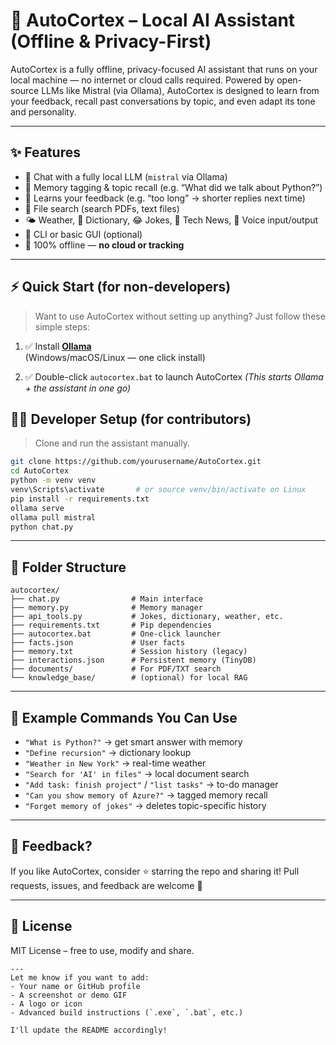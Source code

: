 # 🤖 AutoCortex – Local AI Assistant (Offline & Privacy-First)

AutoCortex is a fully offline, privacy-focused AI assistant that runs on your local machine — no internet or cloud calls required. Powered by open-source LLMs like Mistral (via Ollama), AutoCortex is designed to learn from your feedback, recall past conversations by topic, and even adapt its tone and personality.

---

## ✨ Features

- 💬 Chat with a fully local LLM (`mistral` via Ollama)
- 🧠 Memory tagging & topic recall (e.g. “What did we talk about Python?”)
- 🔁 Learns your feedback (e.g. “too long” → shorter replies next time)
- 📁 File search (search PDFs, text files)
- 🌤️ Weather, 📖 Dictionary, 😂 Jokes, 📰 Tech News, 🎤 Voice input/output
- 🎨 CLI or basic GUI (optional)
- 🔐 100% offline — **no cloud or tracking**

---

## ⚡️ Quick Start (for non-developers)

> Want to use AutoCortex without setting up anything? Just follow these simple steps:

1. ✅ Install [**Ollama**](https://ollama.com)  
   (Windows/macOS/Linux — one click install)

2. ✅ Double-click `autocortex.bat` to launch AutoCortex
   *(This starts Ollama + the assistant in one go)*

## 🧑‍💻 Developer Setup (for contributors)

> Clone and run the assistant manually.

```bash
git clone https://github.com/yourusername/AutoCortex.git
cd AutoCortex
python -m venv venv
venv\Scripts\activate       # or source venv/bin/activate on Linux
pip install -r requirements.txt
ollama serve
ollama pull mistral
python chat.py
```

---

## 📁 Folder Structure

```
autocortex/
├── chat.py                # Main interface
├── memory.py              # Memory manager
├── api_tools.py           # Jokes, dictionary, weather, etc.
├── requirements.txt       # Pip dependencies
├── autocortex.bat         # One-click launcher
├── facts.json             # User facts
├── memory.txt             # Session history (legacy)
├── interactions.json      # Persistent memory (TinyDB)
├── documents/             # For PDF/TXT search
└── knowledge_base/        # (optional) for local RAG
```

---

## 📌 Example Commands You Can Use

* `"What is Python?"` → get smart answer with memory
* `"Define recursion"` → dictionary lookup
* `"Weather in New York"` → real-time weather
* `"Search for 'AI' in files"` → local document search
* `"Add task: finish project"` / `"list tasks"` → to-do manager
* `"Can you show memory of Azure?"` → tagged memory recall
* `"Forget memory of jokes"` → deletes topic-specific history

---

## 📣 Feedback?

If you like AutoCortex, consider ⭐ starring the repo and sharing it!
Pull requests, issues, and feedback are welcome 🙌

---

## 📜 License

MIT License – free to use, modify and share.

```
---
Let me know if you want to add:
- Your name or GitHub profile
- A screenshot or demo GIF
- A logo or icon
- Advanced build instructions (`.exe`, `.bat`, etc.)

I'll update the README accordingly!
```
